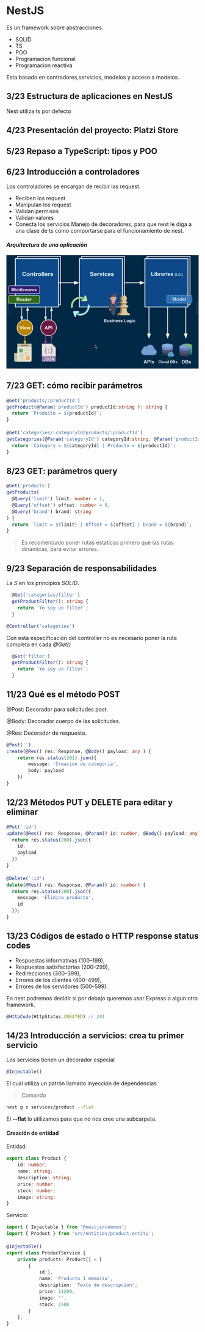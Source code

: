 # NestJS

Es un framework sobre abstracciones.
- SOLID
- TS
- POO
- Programacion funcional
- Programacion reactiva

Esta basado en contradores,servicios, modelos y acceso a modelos.

## 3/23 Estructura de aplicaciones en NestJS
Nest utiliza ts por defecto

## 4/23 Presentación del proyecto: Platzi Store

## 5/23 Repaso a TypeScript: tipos y POO

## 6/23 Introducción a controladores
Los controladores se encargan de recibir las request.
- Reciben los request
- Manipulan los request
- Validan permisos
- Validan valores
- Conecta los servicios
Manejo de decoradores, para que nest le diga a una clase de ts como comportarse para el funcionamiento de nest.

#### _Arquitectura de una aplicación_
<img src="./src/image/arquitectura_de_una_aplicacion.png">

## 7/23 GET: cómo recibir parámetros

```ts
@Get('products/:productId')
getProduct(@Param('productId') productId:string ): string {
  return `Producto = ${productId}`;
}

@Get('categories/:categoryId/products/:productId')
getCategories(@Param('categoryId') categoryId:string, @Param('productId') productId:string ): string {
  return `Category = ${categoryId} | Producto = ${productId}`;
}
```

## 8/23 GET: parámetros query

```ts
@Get('products')
getProducts(
  @Query('limit') limit: number = 1,
  @Query('offset') offset: number = 0,
  @Query('brand') brand: string
) {
  return `limit = ${limit} | Offset = ${offset} | brand = ${brand}`;
}
```
>Es recomendado poner rutas estaticas primero que las rutas dinamicas, para evitar errores.

## 9/23 Separación de responsabilidades
La _S_ en los principios _SOLID_.
```ts
  @Get('categories/filter')
  getProductFilter(): string {
    return `Yo soy un filter`;
  }
```
>
```ts
@Controller('categories')
```
Con esta especificación del controller no es necesario poner la ruta completa en cada _*@Get()*_
```ts
  @Get('filter')
  getProductFilter(): string {
    return `Yo soy un filter`;
  }
```


## 11/23 Qué es el método POST
@Post: Decorador para solicitudes post.
>
@Body: Decorador cuerpo de las solicitudes.
>
@Res: Decorador de respuesta.
```ts
@Post('')
create(@Res() res: Response, @Body() payload: any ) {
    return res.status(201).json({
        message: 'Creacion de categoria',
        body: payload
    })
}
```

## 12/23 Métodos PUT y DELETE para editar y eliminar

```ts
@Put(':id')
update(@Res() res: Response, @Param() id: number, @Body() payload: any) {
  return res.status(200).json({
    id,
    payload
  })
}

@Delete(':id')
delete(@Res() res: Response, @Param() id: number) {
  return res.status(200).json({
    message: 'Elimina producto',
    id
  });
}
```

## 13/23 Códigos de estado o HTTP response status codes
- Respuestas informativas (100–199),
- Respuestas satisfactorias (200–299),
- Redirecciones (300–399),
- Errores de los clientes (400–499),
- Errores de los servidores (500–599).

En nest podremos decidir si por debajo queremos usar Express o algun otro framework.

```ts
@HttpCode(HttpStatus.CREATED) // 201
```

## 14/23 Introducción a servicios: crea tu primer servicio
Los servicios tienen un decorador especial
```ts
@Injectable()
```
El cual utiliza un patrón llamado inyección de dependencias.

> Comando
```bash
nest g s services/product --flat
```
El __--flat__ lo utilizamos para que no nos cree una subcarpeta.

#### Creación de entidad
Entidad:
```ts
export class Product {
    id: number;
    name: string;
    description: string;
    price: number;
    stock: number;
    image: string;
}
```

Servicio:
```ts
import { Injectable } from '@nestjs/common';
import { Product } from 'src/entities/product.entity';

@Injectable()
export class ProductService {
    private products: Product[] = [
        {
            id:1,
            name: 'Producto 1 memoria',
            description: 'Texto de descripcion',
            price: 11200,
            image: '',
            stock: 1500
        }
    ];
}
```


